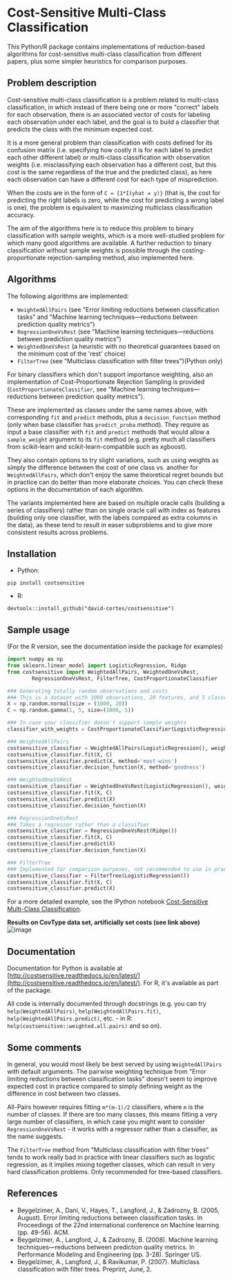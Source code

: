 # Cost-Sensitive Multi-Class Classification

This Python/R package contains implementations of reduction-based algorithms for cost-sensitive multi-class classification from different papers, plus some simpler heuristics for comparison purposes.

## Problem description

Cost-sensitive multi-class classification is a problem related to multi-class classification, in which instead of there being one or more "correct" labels for each observation, there is an associated vector of costs for labeling each observation under each label, and the goal is to build a classifier that predicts the class with the minimum expected cost.

It is a more general problem than classification with costs defined for its confusion matrix (i.e. specifying how costly it is for each label to predict each other different label) or multi-class classification with observation weights (i.e. misclassifying each observation has a different cost, but this cost is the same regardless of the true and the predicted class), as here each observation can have a different cost for each type of misprediction.

When the costs are in the form of `C = {1*I(yhat = y)}` (that is, the cost for predicting the right labels is zero, while the cost for predicting a wrong label is one), the problem is equivalent to maximizing multiclass classification accuracy.

The aim of the algorithms here is to reduce this problem to binary classification with sample weights, which is a more well-studied problem for which many good algorithms are available. A further reduction to binary classification without sample weights is possible through the costing-proportionate rejection-sampling method, also implemented here.


## Algorithms

The following algorithms are implemented:
* `WeightedAllPairs` (see "Error limiting reductions between classification tasks" and "Machine learning techniques—reductions between prediction quality metrics")
* `RegressionOneVsRest` (see "Machine learning techniques—reductions between prediction quality metrics")
* `WeightedOneVsRest` (a heuristic with no theoretical guarantees based on the minimum cost of the 'rest' choice)
* `FilterTree` (see "Multiclass classification with filter trees")(Python only)

For binary classifiers which don't support importance weighting, also an implementation of Cost-Proportionate Rejection Sampling is provided (`CostProportionateClassifier`, see "Machine learning techniques—reductions between prediction quality metrics").

These are implemented as classes under the same names above, with corresponding `fit` and `predict` methods, plus a `decision_function` method (only when base classifier has `predict_proba` method). They require as input a base classifier with `fit` and `predict` methods that would allow a `sample_weight` argument to its `fit` method (e.g. pretty much all classifiers from scikit-learn and scikit-learn-compatible such as xgboost).

They also contain options to try slight variations, such as using weights as simply the difference between the cost of one class vs. another for `WeightedAllPairs`, which don't enjoy the same theoretical regret bounds but in practice can do better than more elaborate choices. You can check these options in the documentation of each algorithm.

The variants implemented here are based on multiple oracle calls (building a series of classifiers) rather than on single oracle call with index as features (building only one classifier, with the labels compared as extra columns in the data), as these tend to result in easer subproblems and to give more consistent results across problems.


## Installation


* Python:

```pip install costsensitive``` 

* R:

```devtools::install_github("david-cortes/costsensitive")```

## Sample usage

(For the R version, see the documentation inside the package for examples)

```python 
import numpy as np
from sklearn.linear_model import LogisticRegression, Ridge
from costsensitive import WeightedAllPairs, WeightedOneVsRest,
		RegressionOneVsRest, FilterTree, CostProportionateClassifier

### Generating totally random observations and costs
### This is a dataset with 1000 observations, 20 features, and 5 classes
X = np.random.normal(size = (1000, 20))
C = np.random.gamma(1, 5, size=(1000, 5))

### In case your classifier doesn't support sample weights
classifier_with_weights = CostProportionateClassifier(LogisticRegression())

### WeightedAllPairs
costsensitive_classifier = WeightedAllPairs(LogisticRegression(), weigh_by_cost_diff = True)
costsensitive_classifier.fit(X, C)
costsensitive_classifier.predict(X, method='most-wins')
costsensitive_classifier.decision_function(X, method='goodness')

### WeightedOneVsRest
costsensitive_classifier = WeightedOneVsRest(LogisticRegression(), weight_simple_diff = False)
costsensitive_classifier.fit(X, C)
costsensitive_classifier.predict(X)
costsensitive_classifier.decision_function(X)

### RegressionOneVsRest
### Takes a regressor rather than a classifier
costsensitive_classifier = RegressionOneVsRest(Ridge())
costsensitive_classifier.fit(X, C)
costsensitive_classifier.predict(X)
costsensitive_classifier.decision_function(X)

### FilterTree
### Implemented for comparison purposes, not recommended to use in practice
costsensitive_classifier = FilterTree(LogisticRegression())
costsensitive_classifier.fit(X, C)
costsensitive_classifier.predict(X)
``` 

For a more detailed example, see the IPython notebook [Cost-Sensitive Multi-Class Classification](http://nbviewer.jupyter.org/github/david-cortes/costsensitive/blob/master/example/costsensitive_multiclass_classification.ipynb).

**Results on CovType data set, artificially set costs (see link above)**
![image](plots/covtype_results.png "simulation_covtype")

## Documentation

Documentation for Python is available at [http://costsensitive.readthedocs.io/en/latest/](http://costsensitive.readthedocs.io/en/latest/). For R, it's available as part of the package.

All code is internally documented through docstrings (e.g. you can try `help(WeightedAllPairs)`, `help(WeightedAllPairs.fit)`, `help(WeightedAllPairs.predict)`, etc. - in R: `help(costsensitive::weighted.all.pairs)` and so on).

## Some comments

In general, you would most likely be best served by using `WeightedAllPairs` with default arguments. The pairwise weighting technique from "Error limiting reductions between classification tasks" doesn't seem to improve expected cost in practice compared to simply defining weight as the difference in cost between two classes.

All-Pairs however requires fitting `m*(m-1)/2` classifiers, where `m` is the number of classes. If there are too many classes, this means fitting a very large number of classifiers, in which case you might want to consider `RegressionOneVsRest` - it works with a regressor rather than a classifier, as the name suggests.

The `FilterTree` method from "Multiclass classification with filter trees" tends to work really bad in practice with linear classifiers such as logistic regression, as it implies mixing together classes, which can result in very hard classification problems. Only recommended for tree-based classifiers.

## References 

* Beygelzimer, A., Dani, V., Hayes, T., Langford, J., & Zadrozny, B. (2005, August). Error limiting reductions between classification tasks. In Proceedings of the 22nd international conference on Machine learning (pp. 49-56). ACM. 
* Beygelzimer, A., Langford, J., & Zadrozny, B. (2008). Machine learning techniques—reductions between prediction quality metrics. In Performance Modeling and Engineering (pp. 3-28). Springer US. 
* Beygelzimer, A., Langford, J., & Ravikumar, P. (2007). Multiclass classification with filter trees. Preprint, June, 2. 
